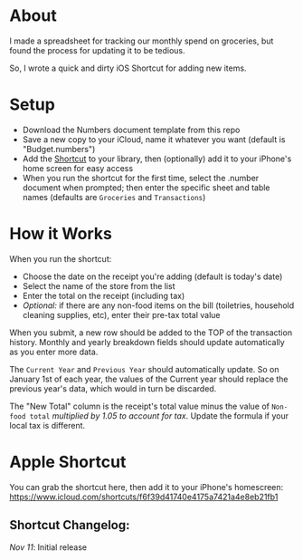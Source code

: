 # About 

I made a spreadsheet for tracking our monthly spend on groceries, but found the process for updating it to be tedious. 

So, I wrote a quick and dirty iOS Shortcut for adding new items.

# Setup
- Download the Numbers document template from this repo
- Save a new copy to your iCloud, name it whatever you want (default is "Budget.numbers")
- Add the [Shortcut](https://www.icloud.com/shortcuts/f6f39d41740e4175a7421a4e8eb21fb1) to your library, then (optionally) add it to your iPhone's home screen for easy access
- When you run the shortcut for the first time, select the .number document when prompted; then enter the specific sheet and table names (defaults are `Groceries` and `Transactions`)

# How it Works

When you run the shortcut:
- Choose the date on the receipt you're adding (default is today's date)
- Select the name of the store from the list
- Enter the total on the receipt (including tax)
- _*Optional:*_ if there are any non-food items on the bill (toiletries, household cleaning supplies, etc), enter their pre-tax total value

When you submit, a new row should be added to the TOP of the transaction history. Monthly and yearly breakdown fields should update automatically as you enter more data. 

The `Current Year` and `Previous Year` should automatically update. So on January 1st of each year, the values of the Current year should replace the previous year's data, which would in turn be discarded.

The "New Total" column is the receipt's total value minus the value of `Non-food total` _multiplied by 1.05 to account for tax_. Update the formula if your local tax is different.

# Apple Shortcut
You can grab the shortcut here, then add it to your iPhone's homescreen:
https://www.icloud.com/shortcuts/f6f39d41740e4175a7421a4e8eb21fb1

## Shortcut Changelog:
_Nov 11_: Initial release
